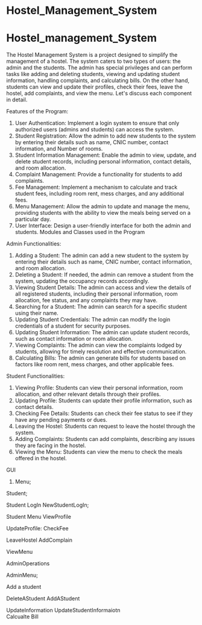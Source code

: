 # Hostel_Management_System
# Hostel_management_System
The Hostel Management System is a project designed to simplify the management of a hostel. The system caters to two types of users: the admin and the students. The admin has special privileges and can perform tasks like adding and deleting students, viewing and updating student information, handling complaints, and calculating bills. On the other hand, students can view and update their profiles, check their fees, leave the hostel, add complaints, and view the menu. Let's discuss each component in detail.

Features of the Program:
1. User Authentication: Implement a login system to ensure that only authorized users (admins and students) can access the system.
2. Student Registration: Allow the admin to add new students to the system by entering their details such as name, CNIC number, contact information, and Number of rooms.
3. Student Information Management: Enable the admin to view, update, and delete student records, including personal information, contact details, and room allocation.
4. Complaint Management: Provide a functionality for students to add complaints.
5. Fee Management: Implement a mechanism to calculate and track student fees, including room rent, mess charges, and any additional fees.
6. Menu Management: Allow the admin to update and manage the menu, providing students with the ability to view the meals being served on a particular day.
7. User Interface: Design a user-friendly interface for both the admin and students.
Modules and Classes used in the Program

Admin Functionalities:
1. Adding a Student: The admin can add a new student to the system by entering their details such as name, CNIC number, contact information, and room allocation.
2. Deleting a Student: If needed, the admin can remove a student from the system, updating the occupancy records accordingly.
3. Viewing Student Details: The admin can access and view the details of all registered students, including their personal information, room allocation, fee status, and any complaints they may have.
4. Searching for a Student: The admin can search for a specific student using their name.
5. Updating Student Credentials: The admin can modify the login credentials of a student for security purposes.
6. Updating Student Information: The admin can update student records, such as contact information or room allocation.
7. Viewing Complaints: The admin can view the complaints lodged by students, allowing for timely resolution and effective communication.
8. Calculating Bills: The admin can generate bills for students based on factors like room rent, mess charges, and other applicable fees.

Student Functionalities:
1. Viewing Profile: Students can view their personal information, room allocation, and other relevant details through their profiles.
2. Updating Profile: Students can update their profile information, such as contact details.
3. Checking Fee Details: Students can check their fee status to see if they have any pending payments or dues.
4. Leaving the Hostel: Students can request to leave the hostel through the system.
5. Adding Complaints: Students can add complaints, describing any issues they are facing in the hostel.
6. Viewing the Menu: Students can view the menu to check the meals offered in the hostel.

GUI

1. Menu;
 

Student;

Student LogIn						NewStudentLogIn; 
  





Student Menu								ViewProfile
   

UpdateProfile:							CheckFee 
 
LeaveHostel						AddComplain
 


ViewMenu
 







AdminOperations

AdminMenu;
 
Add a student
 

DeleteAStudent						AddAStudent
  


UpdateInformation							UpdateStudentInformaiotn  
Calcualte Bill


